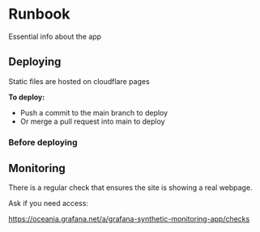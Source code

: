 # Runbook

Essential info about the app

## Deploying

Static files are hosted on cloudflare pages

**To deploy:**

- Push a commit to the main branch to deploy
- Or merge a pull request into main to deploy

### Before deploying


## Monitoring

There is a regular check that ensures the site is showing a real webpage.

Ask if you need access:

https://oceania.grafana.net/a/grafana-synthetic-monitoring-app/checks
